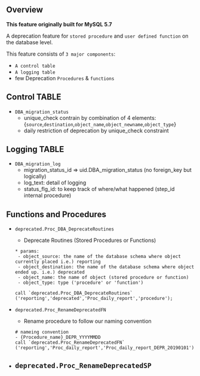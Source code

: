 ## Overview
__This feature originally built for MySQL 5.7__

A deprecation feature for `stored procedure` and `user defined function` on the database level.

This feature consists of `3 major components`:
- `A control table`
- `A logging table`
- few Deprecation `Procedures` & `functions`

## Control TABLE
  - `DBA_migration_status`
    - unique_check contrain by combination of 4 elements:
     {`source`,`destination`,`object_name`,`object_newname`,`object_type`}
    - daily restriction of deprecation by unique_check constraint

## Logging TABLE
  - `DBA_migration_log`
     - migration_status_id => uid.DBA_migration_status (no foreign_key but logically)
     - log_text: detail of logging
     - status_flg_id: to keep track of where/what happened (step_id internal procedure)

## Functions and Procedures
  - `deprecated.Proc_DBA_DeprecateRoutines`
    - Deprecate Routines (Stored Procedures or Functions)
    
    ```
    * params:
     - object_source: the name of the database schema where object currently placed i.e.) reporting
     - object_destination: the name of the database schema where object ended up. i.e.) deprecated
     - object_name: the name of object (stored procedure or function)
     - object_type: type ('procedure' or 'function')

    call `deprecated.Proc_DBA_DeprecateRoutines` ('reporting','deprecated','Proc_daily_report','procedure'); 
    ```

  - `deprecated.Proc_RenameDeprecatedFN`
    - Rename procedure to follow our naming convention 
    ```
    # nameing convention 
    - {Procedure_name}_DEPR_YYYYMMDD
    call `deprecated.Proc_RenameDeprecatedFN` ('reporting','Proc_daily_report','Proc_daily_report_DEPR_20190101');
    ```

  - `deprecated.Proc_RenameDeprecatedSP`
    - 
